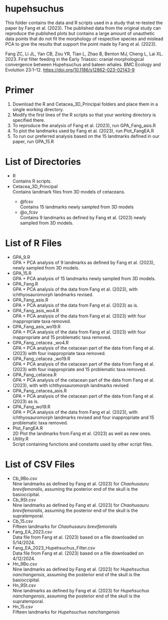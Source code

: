 # hupehsuchus

This folder contains the data and R scripts used in a study that re-tested the paper by Fang et al. (2023). The published data from the original study can reproduce the published plots but contains a large amount of unauthetic data points that do not fit the morphology of respective species and mislead PCA to give the results that support the point made by Fang et al. (2023).

Fang ZC, Li JL, Yan CB, Zou YR, Tian L, Zhao B, Benton MJ, Cheng L, Lai XL. 2023. First filter feeding in the Early Triassic: cranial morphological convergence between Hupehsuchus and baleen whales. BMC Ecology and Evolution 23:1–12. 
https://doi.org/10.1186/s12862-023-02143-9

# Primer

<ol>
    <li> Download the R and Cetacea_3D_Principal folders and place them in a single working directory. </li>
    <li> Modify the first lines of the R scripts so that your working directory is specified there. </li>
    <li> To reproduce the analysis of Fang et al. (2023), run GPA_Fang_asis.R </li>
    <li> To plot the landmarks used by Fang et al. (2023), run Plot_FangEA.R </li>
    <li> To run our preferred analysis based on the 15 landmarks defined in our paper, run GPA_15.R </li>
</ol>

# List of Directories

<ul>
    <li> R      <br> Contains R scripts. </li>
    <li> Cetacea_3D_Principal  <br> Contains landmark files from 3D models of cetaceans. </li>
    <ul>
        <li> @fcsv <br> Contains 15 landmarks newly sampled from 3D models</li>
        <li> @o_fcsv <br> Contains 9 landmarks as defined by Fang et al. (2023) newly sampled from 3D models. </li>
    </ul>
</ul>

# List of R Files

- GPA_9.R   <br> GPA + PCA analysis of 9 landmarks as defined by Fang et al. (2023), newly sampled from 3D models.
- GPA_15.R  <br> GPA + PCA analysis of 15 landmarks newly sampled from 3D models.
- GPA_Fang.R    <br> GPA + PCA analysis of the data from Fang et al. (2023), with ichthyosauromorph landmarks revised.
- GPA_Fang_asis.R   <br> GPA + PCA analysis of the data from Fang et al. (2023) as is.
- GPA_Fang_asis_wo4.R   <br> GPA + PCA analysis of the data from Fang et al. (2023) with four inappropriate taxa removed.
- GPA_Fang_asis_wo19.R  <br> GPA + PCA analysis of the data from Fang et al. (2023) with four inappropriate and 15 problematic taxa removed.
- GPA_Fang_cetacea _wo4.R   <br> GPA + PCA analysis of the cetacean part of the data from Fang et al. (2023) with four inappropriate taxa removed.
- GPA_Fang_cetacea _wo19.R  <br> GPA + PCA analysis of the cetacean part of the data from Fang et al. (2023) with four inappropriate and 15 problematic taxa removed.
- GPA_Fang_cetacea.R    <br> GPA + PCA analysis of the cetacean part of the data from Fang et al. (2023), with with ichthyosauromorph landmarks revised
- GPA_Fang_cetacea_asis.R <br> GPA + PCA analysis of the cetacean part of the data from Fang et al. (2023) as is.
- GPA_Fang_wo19.R <br> GPA + PCA analysis of the data from Fang et al. (2023), with ichthyosauromorph landmarks revised and  four inappropriate and 15 problematic taxa removed. 
- Plot_FangEA.R <br> 2D Plot the landmarks from Fang et al. (2023) as well as new ones.
- Utility.R <br> Script containing functions and constants used by other script files.


# List of CSV Files

- Cb_9Bo.csv    <br> Nine landmarks as defined by Fang et al. (2023) for *Chaohusauru brevifemoralis*, assuming the posterior end of the skull is the basioccipital. 
- Cb_9St.csv    <br> Nine landmarks as defined by Fang et al. (2023) for *Chaohusauru brevifemoralis*, assuming the posterior end of the skull is the supratemporal.
- Cb_15.csv <br> Fifteen landmarks for *Chaohusauru brevifemoralis*
- Fang_EA_2023.csv  <br> Data file from Fang et al. (2023) based on a file downloaded on 5/14/2024.
- Fang_EA_2023_Hupehsuchus_Filter.csv   <br> Data file from Fang et al. (2023) based on a file downloaded on 4/12/2024.
- Hn_9Bo.csv    <br> Nine landmarks as defined by Fang et al. (2023) for *Hupehsuchus nanchangensis*, assuming the posterior end of the skull is the basioccipital.
- Hn_9St.csv    <br> Nine landmarks as defined by Fang et al. (2023) for *Hupehsuchus nanchangensis*, assuming the posterior end of the skull is the supratemporal.
- Hn_15.csv <br> Fifteen landmarks for *Hupehsuchus nanchangensis*
